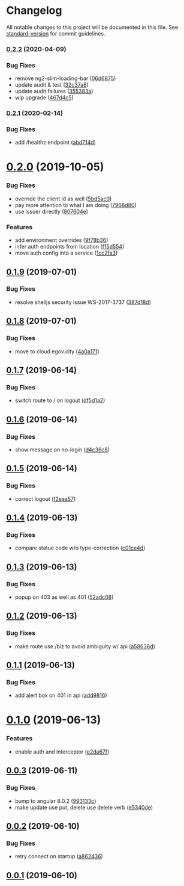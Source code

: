 # Changelog

All notable changes to this project will be documented in this file. See [standard-version](https://github.com/conventional-changelog/standard-version) for commit guidelines.

### [0.2.2](https://git.agilicus.com/don/sample-angular-app/compare/v0.2.1...v0.2.2) (2020-04-09)


### Bug Fixes

* remove ng2-slim-loading-bar ([06d6875](https://git.agilicus.com/don/sample-angular-app/commit/06d6875bfb4e59d35eb231d1022846c0efc81571))
* update audit & test ([32c37a8](https://git.agilicus.com/don/sample-angular-app/commit/32c37a8bb9eaee71e0aea852428822c4a5ae0521))
* update audit failures ([355383a](https://git.agilicus.com/don/sample-angular-app/commit/355383ad0b66001fef718b113439e4e0e699e0bc))
* wip upgrade ([467d4c5](https://git.agilicus.com/don/sample-angular-app/commit/467d4c5295c58df2cc85944fccc716bdf6179282))

### [0.2.1](https://git.agilicus.com/don/sample-angular-app/compare/v0.2.0...v0.2.1) (2020-02-14)


### Bug Fixes

* add /healthz endpoint ([abd714d](https://git.agilicus.com/don/sample-angular-app/commit/abd714df7cec476ede33c0740c0387eb8e2e8ed2))

# [0.2.0](https://git.agilicus.com/don/sample-angular-app/compare/v0.1.9...v0.2.0) (2019-10-05)


### Bug Fixes

* override the client id as well ([5bd5ac0](https://git.agilicus.com/don/sample-angular-app/commits/5bd5ac0))
* pay more attention to what I am doing ([7968d80](https://git.agilicus.com/don/sample-angular-app/commits/7968d80))
* use issuer directly ([807604e](https://git.agilicus.com/don/sample-angular-app/commits/807604e))


### Features

* add environment overrides ([9f78b36](https://git.agilicus.com/don/sample-angular-app/commits/9f78b36))
* infer auth  endpoints from location ([f15d554](https://git.agilicus.com/don/sample-angular-app/commits/f15d554))
* move auth config into a service ([1cc2fa3](https://git.agilicus.com/don/sample-angular-app/commits/1cc2fa3))



## [0.1.9](https://git.agilicus.com/don/sample-angular-app/compare/v0.1.8...v0.1.9) (2019-07-01)


### Bug Fixes

* resolve shelljs security issue WS-2017-3737 ([387d18d](https://git.agilicus.com/don/sample-angular-app/commits/387d18d))



## [0.1.8](https://git.agilicus.com/don/sample-angular-app/compare/v0.1.7...v0.1.8) (2019-07-01)


### Bug Fixes

* move to cloud.egov.city ([4a0a171](https://git.agilicus.com/don/sample-angular-app/commits/4a0a171))



## [0.1.7](https://git.agilicus.com/don/sample-angular-app/compare/v0.1.6...v0.1.7) (2019-06-14)


### Bug Fixes

* switch route to / on logout ([df5d1a2](https://git.agilicus.com/don/sample-angular-app/commits/df5d1a2))



## [0.1.6](https://git.agilicus.com/don/sample-angular-app/compare/v0.1.5...v0.1.6) (2019-06-14)


### Bug Fixes

* show message on no-login ([d4c36c8](https://git.agilicus.com/don/sample-angular-app/commits/d4c36c8))



## [0.1.5](https://git.agilicus.com/don/sample-angular-app/compare/v0.1.4...v0.1.5) (2019-06-14)


### Bug Fixes

* correct logout ([f2eaa57](https://git.agilicus.com/don/sample-angular-app/commits/f2eaa57))



## [0.1.4](https://git.agilicus.com/don/sample-angular-app/compare/v0.1.3...v0.1.4) (2019-06-13)


### Bug Fixes

* compare statue code w/o type-correction ([c01ce4d](https://git.agilicus.com/don/sample-angular-app/commits/c01ce4d))



## [0.1.3](https://git.agilicus.com/don/sample-angular-app/compare/v0.1.2...v0.1.3) (2019-06-13)


### Bug Fixes

* popup on 403 as well as 401 ([52adc08](https://git.agilicus.com/don/sample-angular-app/commits/52adc08))



## [0.1.2](https://git.agilicus.com/don/sample-angular-app/compare/v0.1.1...v0.1.2) (2019-06-13)


### Bug Fixes

* make route use /biz to avoid ambiguity w/ api ([a58636d](https://git.agilicus.com/don/sample-angular-app/commits/a58636d))



## [0.1.1](https://git.agilicus.com/don/sample-angular-app/compare/v0.1.0...v0.1.1) (2019-06-13)


### Bug Fixes

* add alert box on 401 in api ([add9816](https://git.agilicus.com/don/sample-angular-app/commits/add9816))



# [0.1.0](https://git.agilicus.com/don/sample-angular-app/compare/v0.0.3...v0.1.0) (2019-06-13)


### Features

* enable auth and interceptor ([e2da67f](https://git.agilicus.com/don/sample-angular-app/commits/e2da67f))



## [0.0.3](https://git.agilicus.com/don/sample-angular-app/compare/v0.0.2...v0.0.3) (2019-06-11)


### Bug Fixes

* bump to angular 8.0.2 ([993133c](https://git.agilicus.com/don/sample-angular-app/commits/993133c))
* make update use put, delete use delete verb ([e5340de](https://git.agilicus.com/don/sample-angular-app/commits/e5340de))



## [0.0.2](https://git.agilicus.com/don/sample-angular-app/compare/v0.0.1...v0.0.2) (2019-06-10)


### Bug Fixes

* retry connect on startup ([a862436](https://git.agilicus.com/don/sample-angular-app/commits/a862436))



## [0.0.1](https://git.agilicus.com/don/sample-angular-app/compare/v0.0.0...v0.0.1) (2019-06-10)
